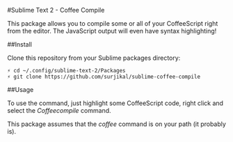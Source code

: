#Sublime Text 2 - Coffee Compile

This package allows you to compile some or all of your CoffeeScript right from the editor.
The JavaScript output will even have syntax highlighting!


##Install

Clone this repository from your Sublime packages directory:

```
⚡ cd ~/.config/sublime-text-2/Packages
⚡ git clone https://github.com/surjikal/sublime-coffee-compile
```


##Usage

To use the command, just highlight some CoffeeScript code, right click and select the _Coffeecompile_ command.

This package assumes that the _coffee_ command is on your path (it probably is).
